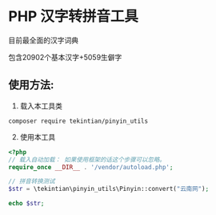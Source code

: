 # PHP 汉字转拼音工具

 目前最全面的汉字词典

 包含20902个基本汉字+5059生僻字


## 使用方法:

1. 载入本工具类

~~~shell
composer require tekintian/pinyin_utils
~~~

2. 使用本工具

~~~php
<?php
// 载入自动加载： 如果使用框架的话这个步骤可以忽略。
require_once __DIR__ . '/vendor/autoload.php';

// 拼音转换测试
$str = \tekintian\pinyin_utils\Pinyin::convert("云南网");

echo $str;

~~~


